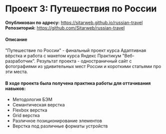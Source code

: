 # Проект 3: Путешествия по России
__Опубликован по адресу:__ https://sitarweb.github.io/russian-travel
__Репозиторий:__ https://github.com/Sitarweb/russian-travel
#### Описание
"Путешествие по России" - финальный проект курса Адаптивная вёрстка и работа с макетом курса Яндекс Практикум "Веб-разработчик". Результат проекта - одностраничный сайт с фотографиями из удивительных мест России и короткими статьями про эти места.
#### В ходе проекта была получена практика работы для оттачивания навыков:
* Методология БЭМ
* Семантическая верстка
* Flexbox верстка
* Grid верстка
* Различное позиционирование элементов
* Верстка под различные форматы устройств